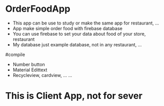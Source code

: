 # OrderFoodApp
- This app can be use to study or make the same app for restaurant, ...
- App make simple order food with firebase database
- You can use firebase to set your data about food of your store, restaurant
- My database just example database, not in any restaurant, ...

#compile
 - Number button
 - Material Edittext
 - Recycleview, cardview, ...
...

# This is Client App, not for sever
